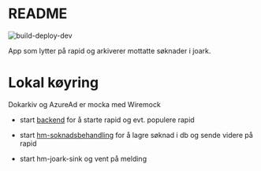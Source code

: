 # README
![build-deploy-dev](https://github.com/navikt/hm-joark-sink/workflows/Build%20and%20deploy/badge.svg)

App som lytter på rapid og arkiverer mottatte søknader i joark.


# Lokal køyring

Dokarkiv og AzureAd er mocka med Wiremock

- start [backend](https://github.com/navikt/hm-soknad-api) for å starte rapid og evt. populere rapid
- start [hm-soknadsbehandling](https://github.com/navikt/hm-soknadsbehandling) for å lagre søknad i db og sende videre på rapid

- start hm-joark-sink og vent på melding
